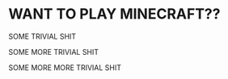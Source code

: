 # WANT TO PLAY MINECRAFT??

SOME TRIVIAL SHIT


SOME MORE TRIVIAL SHIT

SOME MORE MORE TRIVIAL SHIT
